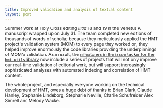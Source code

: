 ```yaml
---
title: Improved validation and analysis of textual content
layout: post
---
```


Summer work at Holy Cross editing *Iliad* 18 and 19 in the Venetus A manuscript wrapped up on July 31.  The team completed new editions of thousands of words of scholia;  because they
meticulously applied the HMT project's validation system (MOM) to every page they worked on, they helped improve enormously the code libraries providing the underpinnings of MOM's validation.  As a result, the [milestones in the issue tacker for the `hmt-utils` library](https://github.com/homermultitext/hmt-utils/milestones)  now include a series of projects that will not only improve our real-time validation of editorial work, but will support increasingly sophisticated analyses with automated indexing and correlation of HMT content. 

The whole project, and especially everyone working on the technical development of HMT,  owes a huge debt of thanks to Brian Clark, Claude Hanley, Stephanie Lindeborg, Stephanie Neville, Charlie Schufreider Alex Simrell and Melody Wauke.
